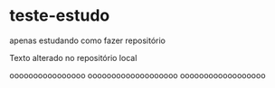 # teste-estudo
apenas estudando como fazer repositório

Texto alterado no repositório local


oooooooooooooooo
ooooooooooooooooooo
oooooooooooooooooo
